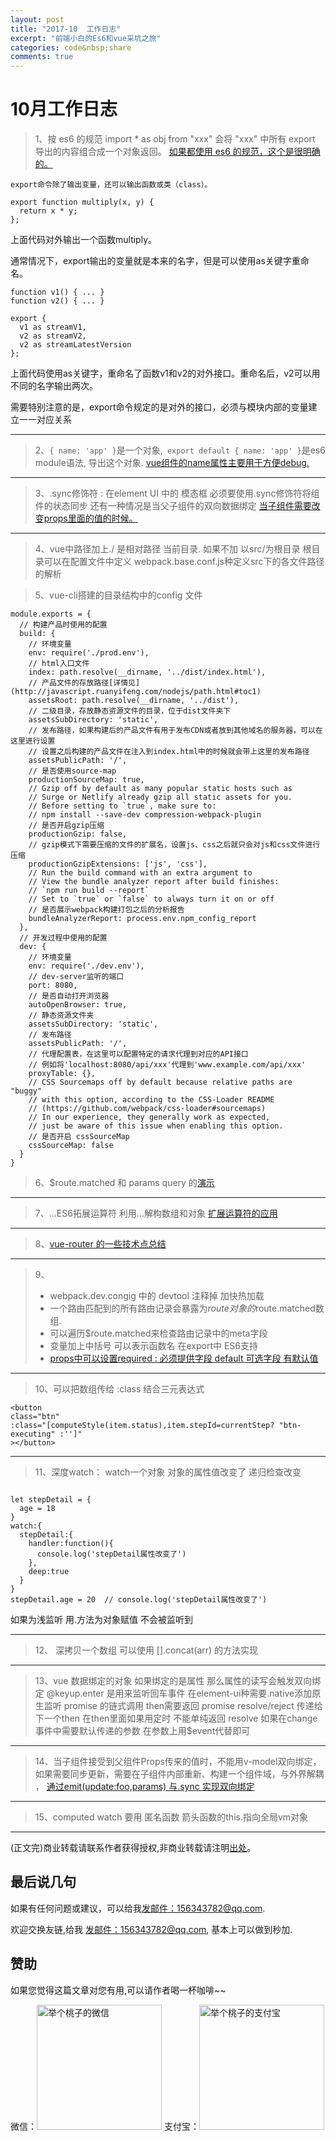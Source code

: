 ```yaml
---
layout: post
title: "2017-10  工作日志"
excerpt: "前端小白的Es6和vue采坑之旅"
categories: code&nbsp;share
comments: true
---
```

# 10月工作日志

> 1、按 es6 的规范 import * as obj from "xxx" 会将 "xxx" 中所有 export 导出的内容组合成一个对象返回。
[如果都使用 es6 的规范，这个是很明确的。](http://es6.ruanyifeng.com/#docs/module#export-命令)

```
export命令除了输出变量，还可以输出函数或类（class）。

export function multiply(x, y) {
  return x * y;
};
```
上面代码对外输出一个函数multiply。

通常情况下，export输出的变量就是本来的名字，但是可以使用as关键字重命名。
```
function v1() { ... }
function v2() { ... }

export {
  v1 as streamV1,
  v2 as streamV2,
  v2 as streamLatestVersion
};
```
上面代码使用as关键字，重命名了函数v1和v2的对外接口。重命名后，v2可以用不同的名字输出两次。

需要特别注意的是，export命令规定的是对外的接口，必须与模块内部的变量建立一一对应关系

---

> 2、`{ name: 'app' }`是一个对象,` export default { name: 'app' }`是es6 module语法, 导出这个对象. 
[vue组件的name属性主要用于方便debug. ](https://www.vue-js.com/topic/58b6771616e85e176c177310)

---

> 3、.sync修饰符 : 在element UI 中的 模态框 必须要使用.sync修饰符将组件的状态同步 还有一种情况是当父子组件的双向数据绑定 [当子组件需要改变props里面的值的时候。](https://cn.vuejs.org/v2/guide/components.html#sync-修饰符)

---

> 4、vue中路径加上./ 是相对路径 当前目录.  如果不加 以src/为根目录  根目录可以在配置文件中定义 webpack.base.conf.js种定义src下的各文件路径的解析


> 5、vue-cli搭建的目录结构中的config 文件
```
module.exports = {
  // 构建产品时使用的配置
  build: {
    // 环境变量
    env: require('./prod.env'),
    // html入口文件
    index: path.resolve(__dirname, '../dist/index.html'),
    // 产品文件的存放路径[详情见](http://javascript.ruanyifeng.com/nodejs/path.html#toc1)
    assetsRoot: path.resolve(__dirname, '../dist'),
    // 二级目录，存放静态资源文件的目录，位于dist文件夹下
    assetsSubDirectory: 'static',
    // 发布路径，如果构建后的产品文件有用于发布CDN或者放到其他域名的服务器，可以在这里进行设置
    // 设置之后构建的产品文件在注入到index.html中的时候就会带上这里的发布路径
    assetsPublicPath: '/',
    // 是否使用source-map
    productionSourceMap: true,
    // Gzip off by default as many popular static hosts such as
    // Surge or Netlify already gzip all static assets for you.
    // Before setting to `true`, make sure to:
    // npm install --save-dev compression-webpack-plugin
    // 是否开启gzip压缩
    productionGzip: false,
    // gzip模式下需要压缩的文件的扩展名，设置js、css之后就只会对js和css文件进行压缩
    productionGzipExtensions: ['js', 'css'],
    // Run the build command with an extra argument to
    // View the bundle analyzer report after build finishes:
    // `npm run build --report`
    // Set to `true` or `false` to always turn it on or off
    // 是否展示webpack构建打包之后的分析报告
    bundleAnalyzerReport: process.env.npm_config_report
  },
  // 开发过程中使用的配置
  dev: {
    // 环境变量
    env: require('./dev.env'),
    // dev-server监听的端口
    port: 8080,
    // 是否自动打开浏览器
    autoOpenBrowser: true,
    // 静态资源文件夹
    assetsSubDirectory: 'static',
    // 发布路径
    assetsPublicPath: '/',
    // 代理配置表，在这里可以配置特定的请求代理到对应的API接口
    // 例如将'localhost:8080/api/xxx'代理到'www.example.com/api/xxx'
    proxyTable: {},
    // CSS Sourcemaps off by default because relative paths are "buggy"
    // with this option, according to the CSS-Loader README
    // (https://github.com/webpack/css-loader#sourcemaps)
    // In our experience, they generally work as expected,
    // just be aware of this issue when enabling this option.
    // 是否开启 cssSourceMap
    cssSourceMap: false
  }
}
```

> 6、$route.matched 和 params query 的[演示](http://www.cnblogs.com/Leo_wl/p/5702350.html)

---


> 7、...ES6拓展运算符 利用...解构数组和对象
[扩展运算符的应用](http://blog.csdn.net/qq_30100043/article/details/53391308)

---


> 8、[vue-router 的一些技术点总结  ](http://www.cnblogs.com/ang-/p/7082291.html)

---

> 9、
> - webpack.dev.congig 中的 devtool 注释掉 加快热加载
> - 一个路由匹配到的所有路由记录会暴露为$route对象的$route.matched数组.  
> - 可以遍历$route.matched来检查路由记录中的meta字段 
> - 变量加上中括号 可以表示函数名 在export中 ES6支持
> - [props中可以设置required : 必须提供字段  default  可选字段 有默认值](https://segmentfault.com/q/1010000006867564/a-1020000006867611)

---

> 10、可以把数组传给 :class  结合三元表达式 
```
<button 
class="btn" 
:class="[computeStyle(item.status),item.stepId=currentStep? "btn-executing" :'']"
></button>
```

---

> 11、深度watch：   watch一个对象  对象的属性值改变了 递归检查改变  
```

let stepDetail = {
  age = 18
}
watch:{
  stepDetail:{
    handler:function(){
      console.log('stepDetail属性改变了')
    },
    deep:true
  }
}
stepDetail.age = 20  // console.log('stepDetail属性改变了')
```
如果为浅监听 
用.方法为对象赋值 不会被监听到

---

>12、 深拷贝一个数组 可以使用 [].concat(arr) 的方法实现

---


>13、vue 数据绑定的对象 如果绑定的是属性  那么属性的读写会触发双向绑定
>@keyup.enter 是用来监听回车事件  在element-ui种需要.native添加原生监听
>promise 的链式调用  then需要返回  promise resolve/reject   传递给下一个then    在then里面如果用定时  不能单纯返回 resolve
>如果在change事件中需要默认传递的参数  在参数上用$event代替即可

---

>14、当子组件接受到父组件Props传来的值时，不能用v-model双向绑定，如果需要同步更新，需要在子组件内部重新、构建一个组件域，与外界解耦 ， [通过emit(update:foo,params) 与.sync 实现双向绑定](http://blog.csdn.net/quanwuhui/article/details/56675407)

---


>15、computed watch 要用  匿名函数 箭头函数的this.指向全局vm对象

---

(正文完)商业转载请联系作者获得授权,非商业转载请注明[出处](http://www.jugetaozi.com/blog/gulp-info/)。

## 最后说几句

如果有任何问题或建议，可以给我[发邮件：156343782@qq.com](mailto:156343782@qq.com).

欢迎交换友链,给我 [发邮件：156343782@qq.com](mailto:156343782@qq.com), 基本上可以做到秒加.


## 赞助

如果您觉得这篇文章对您有用,可以请作者喝一杯咖啡~~

微信：<img src="{{site.url}}/img/images/wx.png" width="200" height="200" alt="举个桃子的微信">
支付宝：<img src="{{site.url}}/img/images/zfb.png"  width="200" height="200" alt="举个桃子的支付宝">